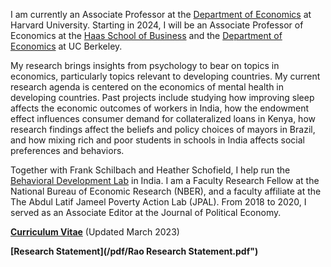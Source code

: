 I am currently an Associate Professor at the [Department of Economics](http://economics.harvard.edu/) at Harvard University. Starting in 2024, I will be an Associate Professor of Economics at the [Haas School of Business](https://haas.berkeley.edu/) and the [Department of Economics](https://www.econ.berkeley.edu/) at UC Berkeley.

My research brings insights from psychology to bear on topics in economics, particularly topics relevant to developing countries. My current research agenda is centered on the economics of mental health in developing countries. Past projects include studying how improving sleep affects the economic outcomes of workers in India, how the endowment effect influences consumer demand for collateralized loans in Kenya, how research findings affect the beliefs and policy choices of mayors in Brazil, and how mixing rich and poor students in schools in India affects social preferences and behaviors.

Together with Frank Schilbach and Heather Schofield, I help run the [Behavioral Development Lab](https://behavioraldevlab.org/index.html) in India. I am a Faculty Research Fellow at the National Bureau of Economic Research (NBER), and a faculty affiliate at the The Abdul Latif Jameel Poverty Action Lab (JPAL). From 2018 to 2020, I served as an Associate Editor at the Journal of Political Economy.

__[Curriculum Vitae](/pdf/Rao_CV_latest.pdf")__ (Updated March 2023)

__[Research Statement](/pdf/Rao Research Statement.pdf")__ 
